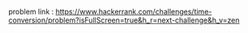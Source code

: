 problem link :
https://www.hackerrank.com/challenges/time-conversion/problem?isFullScreen=true&h_r=next-challenge&h_v=zen
